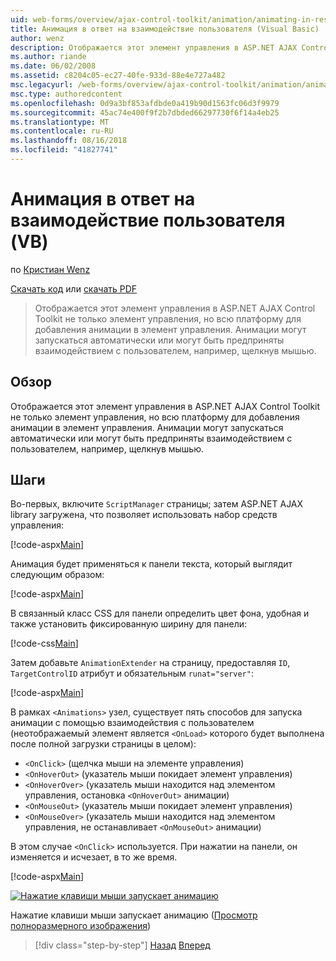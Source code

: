 ```yaml
---
uid: web-forms/overview/ajax-control-toolkit/animation/animating-in-response-to-user-interaction-vb
title: Анимация в ответ на взаимодействие пользователя (Visual Basic) | Документация Майкрософт
author: wenz
description: Отображается этот элемент управления в ASP.NET AJAX Control Toolkit не только элемент управления, но всю платформу для добавления анимации в элемент управления. Анимацию можно star...
ms.author: riande
ms.date: 06/02/2008
ms.assetid: c8204c05-ec27-40fe-933d-88e4e727a482
msc.legacyurl: /web-forms/overview/ajax-control-toolkit/animation/animating-in-response-to-user-interaction-vb
msc.type: authoredcontent
ms.openlocfilehash: 0d9a3bf853afdbde0a419b90d1563fc06d3f9979
ms.sourcegitcommit: 45ac74e400f9f2b7dbded66297730f6f14a4eb25
ms.translationtype: MT
ms.contentlocale: ru-RU
ms.lasthandoff: 08/16/2018
ms.locfileid: "41827741"
---
```

<a name="animating-in-response-to-user-interaction-vb"></a>Анимация в ответ на взаимодействие пользователя (VB)
====================
по [Кристиан Wenz](https://github.com/wenz)

[Скачать код](http://download.microsoft.com/download/f/9/a/f9a26acd-8df4-4484-8a18-199e4598f411/Animation6.vb.zip) или [скачать PDF](http://download.microsoft.com/download/6/7/1/6718d452-ff89-4d3f-a90e-c74ec2d636a3/animation6VB.pdf)

> Отображается этот элемент управления в ASP.NET AJAX Control Toolkit не только элемент управления, но всю платформу для добавления анимации в элемент управления. Анимации могут запускаться автоматически или могут быть предприняты взаимодействием с пользователем, например, щелкнув мышью.


## <a name="overview"></a>Обзор

Отображается этот элемент управления в ASP.NET AJAX Control Toolkit не только элемент управления, но всю платформу для добавления анимации в элемент управления. Анимации могут запускаться автоматически или могут быть предприняты взаимодействием с пользователем, например, щелкнув мышью.

## <a name="steps"></a>Шаги

Во-первых, включите `ScriptManager` страницы; затем ASP.NET AJAX library загружена, что позволяет использовать набор средств управления:

[!code-aspx[Main](animating-in-response-to-user-interaction-vb/samples/sample1.aspx)]

Анимация будет применяться к панели текста, который выглядит следующим образом:

[!code-aspx[Main](animating-in-response-to-user-interaction-vb/samples/sample2.aspx)]

В связанный класс CSS для панели определить цвет фона, удобная и также установить фиксированную ширину для панели:

[!code-css[Main](animating-in-response-to-user-interaction-vb/samples/sample3.css)]

Затем добавьте `AnimationExtender` на страницу, предоставляя `ID`, `TargetControlID` атрибут и обязательным `runat="server"`:

[!code-aspx[Main](animating-in-response-to-user-interaction-vb/samples/sample4.aspx)]

В рамках `<Animations>` узел, существует пять способов для запуска анимации с помощью взаимодействия с пользователем (неотображаемый элемент является `<OnLoad>` которого будет выполнена после полной загрузки страницы в целом):

- `<OnClick>` (щелчка мыши на элементе управления)
- `<OnHoverOut>` (указатель мыши покидает элемент управления)
- `<OnHoverOver>` (указатель мыши находится над элементом управления, остановка `<OnHoverOut>` анимации)
- `<OnMouseOut>` (указатель мыши покидает элемент управления)
- `<OnMouseOver>` (указатель мыши находится над элементом управления, не останавливает `<OnMouseOut>` анимации)

В этом случае `<OnClick>` используется. При нажатии на панели, он изменяется и исчезает, в то же время.

[!code-aspx[Main](animating-in-response-to-user-interaction-vb/samples/sample5.aspx)]


[![Нажатие клавиши мыши запускает анимацию](animating-in-response-to-user-interaction-vb/_static/image2.png)](animating-in-response-to-user-interaction-vb/_static/image1.png)

Нажатие клавиши мыши запускает анимацию ([Просмотр полноразмерного изображения](animating-in-response-to-user-interaction-vb/_static/image3.png))

> [!div class="step-by-step"]
> [Назад](picking-one-animation-out-of-a-list-vb.md)
> [Вперед](disabling-actions-during-animation-vb.md)
